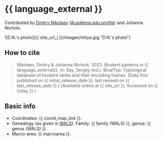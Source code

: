 # {{ language_external }}
Contributed by [Dmitry Nikolaev](https://dnikolaev.com) ([Academia.edu profile](https://su-se.academia.edu/DmitryNikolaev)) and Johanna Nichols.

![D.N.'s photo]({{ site_url_j }}/images/mitya.jpg "D.N.'s photo")

## How to cite
> Nikolaev, Dmitry & Johanna Nichols. 2023. Bivalent patterns in {{ language_external}}. 
> In: Say, Sergey (ed.). BivalTyp: Typological database of bivalent verbs and their encoding frames. 
> (Data first published on {{ initial_release_date }}; 
> last revised on {{ last_release_date }}.) (Available online at {{ site_url }}, 
> Accessed on {{ today }}.)

## Basic info
- Coordinates: {{ coord_map_link }}.
- Genealogy (as given in [WALS](https://wals.info/)). Family: {{ family (WALS) }}, genus: {{ genus (WALS) }}.
- Macro-area: {{ macroarea }}.

